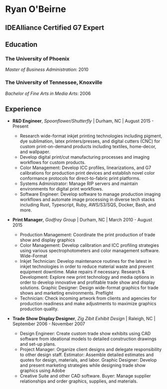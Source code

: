 # Ryan O'Beirne

## IDEAlliance Certified G7 Expert

## Education

### The University of Phoenix

_Master of Business Administration_: 2010

### The University of Tennessee, Knoxville

_Bachelor of Fine Arts in Media Arts_: 2006

## Experience

* **R&D Engineer**, _Spoonflower/Shutterfly_ | Durham, NC | August 2015 - Present
  * Research wide-format inkjet printing technologies including pigment, dye
    sublimation, latex printers/presses, and digital cutters (CNC) for custom
    print-on-demand products including textiles, home-decor, and wallpaper.
  * Develop digital print/cut manufacturing processes and imaging workflows for
    custom products.
  * Color Management: Develop ICC profiles, linearizations, and G7 calibrations
    for production print devices and establish novel color conformance protocols
    for direct-to-fabric print platforms.
  * Systems Administrator: Manage RIP servers and maintain environments for
    digital print workflows.
  * Software Engineer: Develop software to manage production imaging workflows and
    automate image processing in diverse tech stacks including Rust, Typescript,
    Ruby, AWS/S3/SQS, Docker, Bash, and more.

* **Print Manager**, _Godfrey Group_ | Durham, NC | March 2010 - August 2015
  * Production Management: Coordinate the print production of trade show and
    display graphics
  * Color Management: Develop calibration and ICC profiling strategies using
    various spectrophotometers and color management software. Wide-Format
  * Inkjet Technician: Develop maintenance routines for the latest in inkjet
    technologies in order to reduce material waste and prevent equipment
    downtime. Make repairs if necessary. Research & Development: Explore new
    print technology and media options in order to develop innovative and
    profitable trade show and display solutions. Graphic Designer: Design
    wide-format graphics for trade shows and marketing environments. Preflight
  * Technician: Check incoming artwork from clients and agencies for production
    readiness and make adjustments to maximize graphics production quality.

* **Trade Show Display Designer**, _Zig Zibit Exhibit Design_ |
  Raleigh, NC | September 2006 - November 2007
  * Design Engineer: Create custom trade show exhibits using CAD software from
    ideational models to detailed construction drawings and set-up plans.
  * Project Manager: Organize client designs and delegate responsibility to
    other design staff. Estimator: Assemble detailed estimates and quotes for
    design, materials, and labor. Graphic Designer: Develop and present
    marketing strategies while designing trade show graphics using Adobe
  * Creative Suite and other CAD software. Buyer: Manage supplier relationships
    and order graphics, supplies, and materials.
